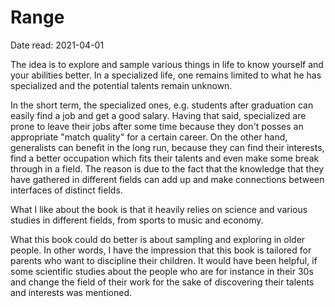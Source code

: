 # Range

Date read: 2021-04-01

The idea is to explore and sample various things in life to know yourself and your abilities better. In a specialized life, one remains limited to what he has specialized and the potential talents remain unknown.

In the short term, the specialized ones, e.g. students after graduation can easily find a job and get a good salary. Having that said, specialized are prone to leave their jobs after some time because they don't posses an appropriate "match quality" for a certain career. On the other hand, generalists can benefit in the long run, because they can find their interests, find a better occupation which fits their talents and even make some break through in a field. The reason is due to the fact that the knowledge that they have gathered in different fields can add up and make connections between interfaces of distinct fields.

What I like about the book is that it heavily relies on science and various studies in different fields, from sports to music and economy.

What this book could do better is about sampling and exploring in older people. In other words, I have the impression that this book is tailored for parents who want to discipline their children. It would have been helpful, if some scientific studies about the people who are for instance in their 30s and change the field of their work for the sake of discovering their talents and interests was mentioned.
